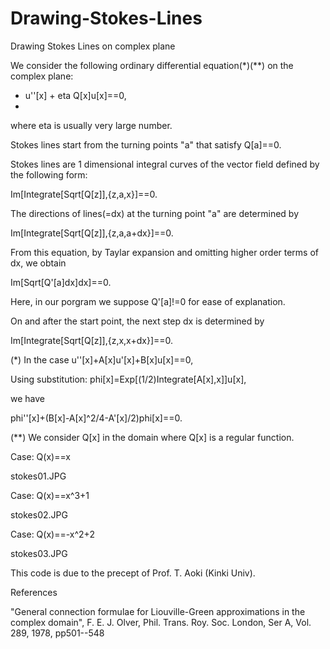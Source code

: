 # Drawing-Stokes-Lines

Drawing Stokes Lines on complex plane

We consider the following ordinary differential equation(*)(**) on the complex plane:

- u''[x] + eta Q[x]u[x]==0,
- 
where eta is usually very large number.

Stokes lines start from the turning points "a" that satisfy Q[a]==0.

Stokes lines are 1 dimensional integral curves of the vector field defined by the following form:

Im[Integrate[Sqrt[Q[z]],{z,a,x}]==0.

The directions of lines(=dx) at the turning point "a" are determined by

Im[Integrate[Sqrt[Q[z]],{z,a,a+dx}]==0.

From this equation, by Taylar expansion and omitting higher order terms of dx, we obtain

Im[Sqrt[Q'[a]dx]dx]==0.

Here, in our porgram we suppose Q'[a]!=0 for ease of explanation.

On and after the start point, the next step dx is determined by

Im[Integrate[Sqrt[Q[z]],{z,x,x+dx}]==0.

(*) In the case u''[x]+A[x]u'[x]+B[x]u[x]==0,

Using substitution: phi[x]=Exp[(1/2)Integrate[A[x],x]]u[x],

we have

phi''[x]+(B[x]-A[x]^2/4-A'[x]/2)phi[x]==0.

(**) We consider Q[x] in the domain where Q[x] is a regular function.

Case: Q(x)==x

stokes01.JPG

Case: Q(x)==x^3+1

stokes02.JPG

Case: Q(x)==-x^2+2

stokes03.JPG

This code is due to the precept of Prof. T. Aoki (Kinki Univ).

References

"General connection formulae for Liouville-Green approximations in the complex domain", F. E. J. Olver, Phil. Trans. Roy. Soc. London, Ser A, Vol. 289, 1978, pp501--548

